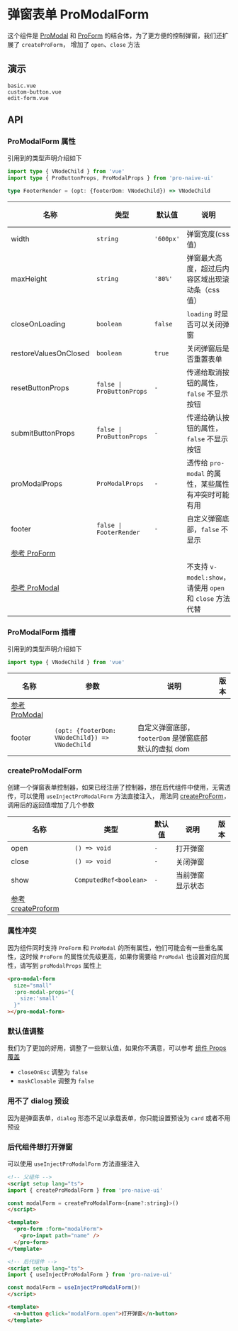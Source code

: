 # 弹窗表单 ProModalForm
<!--single-column-->

这个组件是 [ProModal](modal) 和 [ProForm](form) 的结合体，为了更方便的控制弹窗，我们还扩展了 `createProForm`，
增加了 `open`、`close` 方法

## 演示

```demo
basic.vue
custom-button.vue
edit-form.vue
```

## API
### ProModalForm 属性
引用到的类型声明介绍如下
```typescript
import type { VNodeChild } from 'vue'
import type { ProButtonProps, ProModalProps } from 'pro-naive-ui'

type FooterRender = (opt: {footerDom: VNodeChild}) => VNodeChild
```

| 名称                                 | 类型                      | 默认值    | 说明                                                     | 版本 |
| ------------------------------------ | ------------------------- | --------- | -------------------------------------------------------- | ---- |
| width                                | `string`                  | `'600px'` | 弹窗宽度(css 值)                                         |      |
| maxHeight                            | `string`                  | `'80%'`   | 弹窗最大高度，超过后内容区域出现滚动条（css 值）         |      |
| closeOnLoading                       | `boolean`                 | `false`   | `loading` 时是否可以关闭弹窗                             |      |
| restoreValuesOnClosed                | `boolean`                 | `true`    | 关闭弹窗后是否重置表单                                   |      |
| resetButtonProps                     | `false \| ProButtonProps` | `-`       | 传递给取消按钮的属性，`false` 不显示按钮                 |      |
| submitButtonProps                    | `false \| ProButtonProps` | `-`       | 传递给确认按钮的属性，`false` 不显示按钮                 |      |
| proModalProps                        | `ProModalProps`           | `-`       | 透传给 `pro-modal` 的属性，某些属性有冲突时可能有用      |      |
| footer                               | `false \| FooterRender`   | `-`       | 自定义弹窗底部，`false` 不显示                           |      |
| [参考 ProForm](form#ProForm-属性)    |                           |           |                                                          |      |
| [参考 ProModal](modal#ProModal-属性) |                           |           | 不支持 `v-model:show`，请使用 `open` 和 `close` 方法代替 |      |

### ProModalForm 插槽
引用到的类型声明介绍如下
```typescript
import type { VNodeChild } from 'vue'
```

| 名称                                 | 参数                                           | 说明                                                 | 版本 |
| ------------------------------------ | ---------------------------------------------- | ---------------------------------------------------- | ---- |
| [参考 ProModal](modal#ProModal-插槽) |                                                |                                                      |      |
| footer                               | `(opt: {footerDom: VNodeChild}) => VNodeChild` | 自定义弹窗底部，`footerDom` 是弹窗底部默认的虚拟 dom |      |

### createProModalForm
创建一个弹窗表单控制器，如果已经注册了控制器，想在后代组件中使用，无需透传，可以使用 `useInjectProModalForm` 方法直接注入，
用法同 [createProForm](form#createProForm)，调用后的返回值增加了几个参数

| 名称                                              | 类型                   | 默认值 | 说明             | 版本 |
| ------------------------------------------------- | ---------------------- | ------ | ---------------- | ---- |
| open                                              | `() => void`           | `-`    | 打开弹窗         |      |
| close                                             | `() => void`           | `-`    | 关闭弹窗         |      |
| show                                              | `ComputedRef<boolean>` | `-`    | 当前弹窗显示状态 |      |
| [参考 createProform](form#createProForm-Returned) |                        |        |                  |      |

### 属性冲突
因为组件同时支持 `ProForm` 和 `ProModal` 的所有属性，他们可能会有一些重名属性，这时候 `ProForm` 的属性优先级更高，如果你需要给 `ProModal`
也设置对应的属性，请写到 `proModalProps` 属性上
```html
<pro-modal-form
  size="small"
  :pro-modal-props="{
    size:'small'
  }"
></pro-modal-form>
```

### 默认值调整
我们为了更加的好用，调整了一些默认值，如果你不满意，可以参考 [组件 Props 覆盖](config-provider#prop-overrides.vue)
- `closeOnEsc` 调整为 `false`
- `maskClosable` 调整为 `false`

### 用不了 dialog 预设
因为是弹窗表单，`dialog` 形态不足以承载表单，你只能设置预设为 `card` 或者不用预设

### 后代组件想打开弹窗
可以使用 `useInjectProModalForm` 方法直接注入
```html
<!-- 父组件 -->
<script setup lang="ts">
import { createProModalForm } from 'pro-naive-ui'

const modalForm = createProModalForm<{name?:string}>()
</script>

<template>
  <pro-form :form="modalForm">
    <pro-input path="name" />
  </pro-form>
</template>

<!-- 后代组件 -->
<script setup lang="ts">
import { useInjectProModalForm } from 'pro-naive-ui'

const modalForm = useInjectProModalForm()!
</script>

<template>
  <n-button @click="modalForm.open">打开弹窗</n-button>
</template>
```
